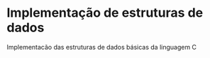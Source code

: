 # Implementação de estruturas de dados

Implementacão das estruturas de dados básicas da linguagem C
